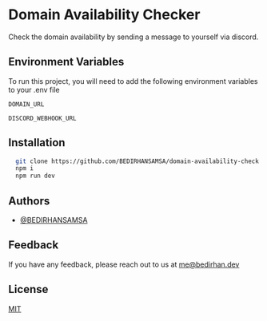 # Domain Availability Checker

Check the domain availability by sending a message to yourself via discord.

## Environment Variables

To run this project, you will need to add the following environment variables to your .env file

`DOMAIN_URL`

`DISCORD_WEBHOOK_URL`

## Installation

```bash
  git clone https://github.com/BEDIRHANSAMSA/domain-availability-check.git
  npm i
  npm run dev
```

## Authors

- [@BEDIRHANSAMSA](https://www.github.com/BEDIRHANSAMSA)

## Feedback

If you have any feedback, please reach out to us at me@bedirhan.dev

## License

[MIT](https://choosealicense.com/licenses/mit/)
